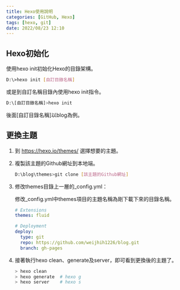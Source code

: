 ```yaml
---
title: Hexo使用說明
categories: [GitHub, Hexo]
tags: [hexo, git]
date: 2022/08/23 12:10
---
```


## Hexo初始化

使用hexo init初始化Hexo的目錄架構。
```bash
D:\>hexo init [自訂目錄名稱]
```
或是到自訂名稱目錄內使用hexo init指令。
```bash
D:\[自訂目錄名稱]>hexo init
```
後面[自訂目錄名稱]以blog為例。

## 更換主題

1. 到 https://hexo.io/themes/ 選擇想要的主題。
2. 複製該主題的Github網址到本地端。

   ```bash
   D:\blog\themes>git clone [該主題的Github網址]
   ```

3. 修改themes目錄上一層的_config.yml：

   修改_config.yml中themes項目的主題名稱為剛下載下來的目錄名稱。

   ```yaml
   # Extensions
   themes: fluid

   # Deployment
   deploy:
     type: git
     repo: https://github.com/weijhih1226/blog.git
     branch: gh-pages
   ```

4. 接著執行hexo clean、generate及server，即可看到更換後的主題了。

   ```bash
   > hexo clean
   > hexo generate  # hexo g
   > hexo server    # hexo s
   ```
  